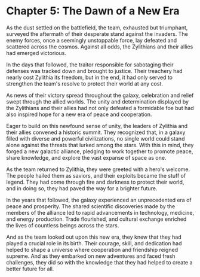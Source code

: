 # Chapter 5: The Dawn of a New Era

As the dust settled on the battlefield, the team, exhausted but triumphant, surveyed the aftermath of their desperate stand against the invaders. The enemy forces, once a seemingly unstoppable force, lay defeated and scattered across the cosmos. Against all odds, the Zylithians and their allies had emerged victorious.

In the days that followed, the traitor responsible for sabotaging their defenses was tracked down and brought to justice. Their treachery had nearly cost Zylithia its freedom, but in the end, it had only served to strengthen the team's resolve to protect their world at any cost.

As news of their victory spread throughout the galaxy, celebration and relief swept through the allied worlds. The unity and determination displayed by the Zylithians and their allies had not only defeated a formidable foe but had also inspired hope for a new era of peace and cooperation.

Eager to build on this newfound sense of unity, the leaders of Zylithia and their allies convened a historic summit. They recognized that, in a galaxy filled with diverse and powerful civilizations, no single world could stand alone against the threats that lurked among the stars. With this in mind, they forged a new galactic alliance, pledging to work together to promote peace, share knowledge, and explore the vast expanse of space as one.

As the team returned to Zylithia, they were greeted with a hero's welcome. The people hailed them as saviors, and their exploits became the stuff of legend. They had come through fire and darkness to protect their world, and in doing so, they had paved the way for a brighter future.

In the years that followed, the galaxy experienced an unprecedented era of peace and prosperity. The shared scientific discoveries made by the members of the alliance led to rapid advancements in technology, medicine, and energy production. Trade flourished, and cultural exchange enriched the lives of countless beings across the stars.

And as the team looked out upon this new era, they knew that they had played a crucial role in its birth. Their courage, skill, and dedication had helped to shape a universe where cooperation and friendship reigned supreme. And as they embarked on new adventures and faced fresh challenges, they did so with the knowledge that they had helped to create a better future for all.